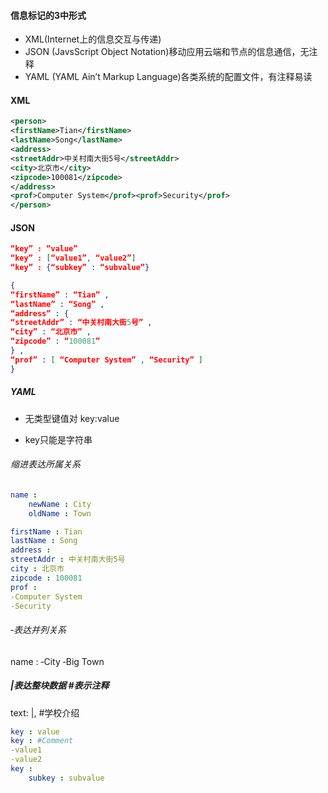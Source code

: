 #### 信息标记的3中形式

* XML(Internet上的信息交互与传递)
* JSON (JavsScript Object Notation)移动应用云端和节点的信息通信，无注释
* YAML (YAML Ain’t Markup Language)各类系统的配置文件，有注释易读

#### XML

```xml
<person>
<firstName>Tian</firstName>
<lastName>Song</lastName>
<address>
<streetAddr>中关村南大街5号</streetAddr>
<city>北京市</city>
<zipcode>100081</zipcode>
</address>
<prof>Computer System</prof><prof>Security</prof>
</person>
```

#### JSON

```json
“key” : “value”
“key” : [“value1”, “value2”]
“key” : {“subkey” : “subvalue”}
```

```json
{
“firstName” : “Tian” ,
“lastName” : “Song” ,
“address” : {
“streetAddr” : “中关村南大街5号” ,
“city” : “北京市” ,
“zipcode” : “100081”
} ,
“prof” : [ “Computer System” , “Security” ]
}
```

##### YAML

* 无类型键值对 key:value

* key只能是字符串

###### 缩进表达所属关系

```yaml
name :
    newName : City
    oldName : Town
```

```yaml
firstName : Tian
lastName : Song
address :
streetAddr : 中关村南大街5号
city : 北京市
zipcode : 100081
prof :
‐Computer System
‐Security
```

###### ‐表达并列关系
name :
‐City
‐Big Town

##### |表达整块数据 #表示注释
text: |, #学校介绍

```yaml
key : value
key : #Comment
‐value1
‐value2
key :
	subkey : subvalue
```
